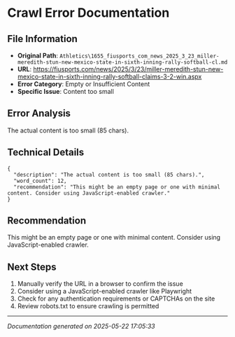 # Crawl Error Documentation

## File Information
- **Original Path**: `Athletics\1655_fiusports_com_news_2025_3_23_miller-meredith-stun-new-mexico-state-in-sixth-inning-rally-softball-cl.md`
- **URL**: https://fiusports.com/news/2025/3/23/miller-meredith-stun-new-mexico-state-in-sixth-inning-rally-softball-claims-3-2-win.aspx
- **Error Category**: Empty or Insufficient Content
- **Specific Issue**: Content too small

## Error Analysis
The actual content is too small (85 chars).

## Technical Details
```
{
  "description": "The actual content is too small (85 chars).",
  "word_count": 12,
  "recommendation": "This might be an empty page or one with minimal content. Consider using JavaScript-enabled crawler."
}
```

## Recommendation
This might be an empty page or one with minimal content. Consider using JavaScript-enabled crawler.

## Next Steps
1. Manually verify the URL in a browser to confirm the issue
2. Consider using a JavaScript-enabled crawler like Playwright
3. Check for any authentication requirements or CAPTCHAs on the site
4. Review robots.txt to ensure crawling is permitted

---
*Documentation generated on 2025-05-22 17:05:33*
